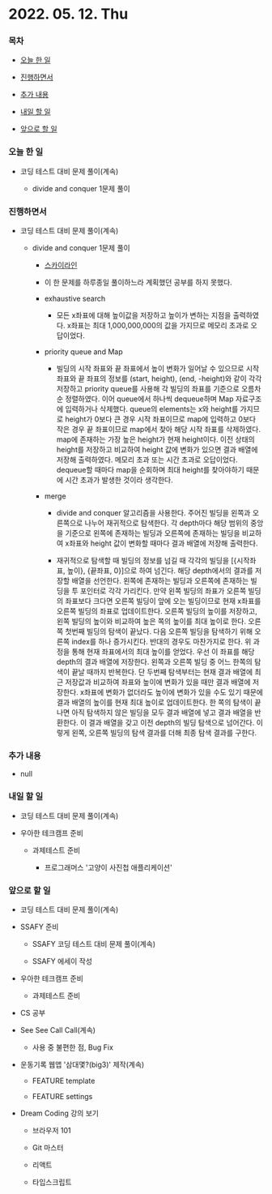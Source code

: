 # 2022. 05. 12. Thu

### 목차

- [오늘 한 일](#오늘-한-일)

- [진행하면서](#진행하면서)

- [추가 내용](#추가-내용)

- [내일 할 일](#내일-할-일)

- [앞으로 할 일](#앞으로-할-일)

### 오늘 한 일

- 코딩 테스트 대비 문제 풀이(계속)

  - divide and conquer 1문제 풀이

### 진행하면서

- 코딩 테스트 대비 문제 풀이(계속)

  - divide and conquer 1문제 풀이

    - [스카이라인](https://www.acmicpc.net/problem/1933)

    - 이 한 문제를 하루종일 풀이하느라 계획했던 공부를 하지 못했다.

    - exhaustive search

      - 모든 x좌표에 대해 높이값을 저장하고 높이가 변하는 지점을 출력하였다. x좌표는 최대 1,000,000,000의 값을 가지므로 메모리 초과로 오답이었다.

    - priority queue and Map

      - 빌딩의 시작 좌표와 끝 좌표에서 높이 변화가 일어날 수 있으므로 시작 좌표와 끝 좌표의 정보를 (start, height), (end, -height)와 같이 각각 저장하고 priority queue를 사용해 각 빌딩의 좌표를 기준으로 오름차순 정렬하였다. 이어 queue에서 하나씩 dequeue하며 Map 자료구조에 입력하거나 삭제했다. queue의 elements는 x와 height를 가지므로 height가 0보다 큰 경우 시작 좌표이므로 map에 입력하고 0보다 작은 경우 끝 좌표이므로 map에서 찾아 해당 시작 좌표를 삭제하였다. map에 존재하는 가장 높은 height가 현재 height이다. 이전 상태의 height를 저장하고 비교하여 height 값에 변화가 있으면 결과 배열에 저장해 출력하였다. 메모리 초과 또는 시간 초과로 오답이었다. dequeue할 때마다 map을 순회하며 최대 height를 찾아야하기 때문에 시간 초과가 발생한 것이라 생각한다.

    - merge

      - divide and conquer 알고리즘을 사용한다. 주어진 빌딩을 왼쪽과 오른쪽으로 나누어 재귀적으로 탐색한다. 각 depth마다 해당 범위의 중앙을 기준으로 왼쪽에 존재하는 빌딩과 오른쪽에 존재하는 빌딩을 비교하여 x좌표와 height 값이 변화할 때마다 결과 배열에 저장해 출력한다.

      - 재귀적으로 탐색할 때 빌딩의 정보를 넘길 때 각각의 빌딩을 [{시작좌표, 높이}, {끝좌표, 0}]으로 하여 넘긴다. 해당 depth에서의 결과를 저장할 배열을 선언한다. 왼쪽에 존재하는 빌딩과 오른쪽에 존재하는 빌딩을 투 포인터로 각각 가리킨다. 만약 왼쪽 빌딩의 좌표가 오른쪽 빌딩의 좌표보다 크다면 오른쪽 빌딩이 앞에 오는 빌딩이므로 현재 x좌표를 오른쪽 빌딩의 좌표로 업데이트한다. 오른쪽 빌딩의 높이를 저장하고, 왼쪽 빌딩의 높이와 비교하여 높은 쪽의 높이를 최대 높이로 한다. 오른쪽 첫번째 빌딩의 탐색이 끝났다. 다음 오른쪽 빌딩을 탐색하기 위해 오른쪽 index를 하나 증가시킨다. 반대의 경우도 마찬가지로 한다. 위 과정을 통해 현재 좌표에서의 최대 높이를 얻었다. 우선 이 좌표를 해당 depth의 결과 배열에 저장한다. 왼쪽과 오른쪽 빌딩 중 어느 한쪽의 탐색이 끝날 때까지 반복한다. 단 두번째 탐색부터는 현재 결과 배열에 최근 저장값과 비교하여 좌표와 높이에 변화가 있을 때만 결과 배열에 저장한다. x좌표에 변화가 없더라도 높이에 변화가 있을 수도 있기 때문에 결과 배열의 높이를 현재 최대 높이로 업데이트한다. 한 쪽의 탐색이 끝나면 아직 탐색하지 않은 빌딩을 모두 결과 배열에 넣고 결과 배열을 반환한다. 이 결과 배열을 갖고 이전 depth의 빌딩 탐색으로 넘어간다. 이렇게 왼쪽, 오른쪽 빌딩의 탐색 결과를 더해 최종 탐색 결과를 구한다.

### 추가 내용

- null

### 내일 할 일

- 코딩 테스트 대비 문제 풀이(계속)

- 우아한 테크캠프 준비

  - 과제테스트 준비

    - 프로그래머스 '고양이 사진첩 애플리케이션'

### 앞으로 할 일

- 코딩 테스트 대비 문제 풀이(계속)

- SSAFY 준비

  - SSAFY 코딩 테스트 대비 문제 풀이(계속)

  - SSAFY 에세이 작성

- 우아한 테크캠프 준비

  - 과제테스트 준비

- CS 공부

- See See Call Call(계속)

  - 사용 중 불편한 점, Bug Fix

- 운동기록 웹앱 '삼대몇?(big3)' 제작(계속)

  - FEATURE template

  - FEATURE settings

- Dream Coding 강의 보기

  - 브라우저 101

  - Git 마스터

  - 리액트

  - 타입스크립트

<br><br>
